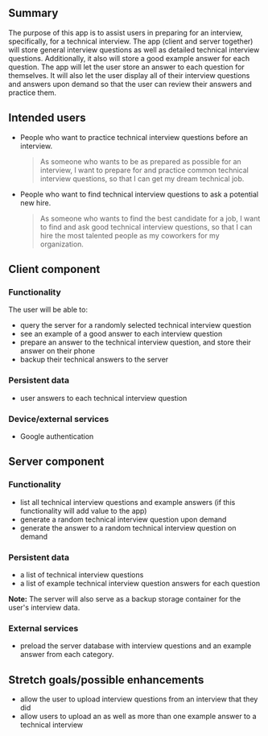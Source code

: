 ## Summary

The purpose of this app is to assist users in preparing for an interview, specifically, for a technical interview.  The app (client and server together) will store general interview questions as well as detailed technical interview questions.  Additionally, it also will store a good example answer for each question.  The app will let the user store an answer to each question for themselves.   It will also let the user display all of their interview questions and answers upon demand so that the user can review their answers and practice them.  

## Intended users

* People who want to practice technical interview questions before an interview.  

    > As someone who wants to be as prepared as possible for an interview, I want to prepare for and practice common technical interview questions, so that I can get my dream technical job.

* People who want to find technical interview questions to ask a potential new hire.

    > As someone who wants to find the best candidate for a job, I want to find and ask good technical interview questions, so that I can hire the most talented people as my coworkers for my organization.

## Client component

### Functionality

The user will be able to: 
* query the server for a randomly selected technical interview question
* see an example of a good answer to each interview question
* prepare an answer to the technical interview question, and store their answer on their phone
* backup their technical answers to the server

### Persistent data

* user answers to each technical interview question 

### Device/external services

* Google authentication

## Server component

### Functionality
 
* list all technical interview questions and example answers (if this functionality will add value to the app)
* generate a random technical interview question upon demand
* generate the answer to a random technical interview question on demand

### Persistent data

* a list of technical interview questions
* a list of example technical interview question answers for each question

**Note:**
The server will also serve as a backup storage container for the user's interview data. 

### External services
 
* preload the server database with interview questions and an example answer from each category.

## Stretch goals/possible enhancements 

* allow the user to upload interview questions from an interview that they did
* allow users to upload an as well as more than one example answer to a technical interview